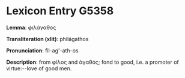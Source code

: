 # Lexicon Entry G5358

**Lemma**: φιλάγαθος

**Transliteration (xlit)**: philágathos

**Pronunciation**: fil-ag'-ath-os

**Description**:
from φίλος and ἀγαθός; fond to good, i.e. a promoter of virtue:--love of good men.
